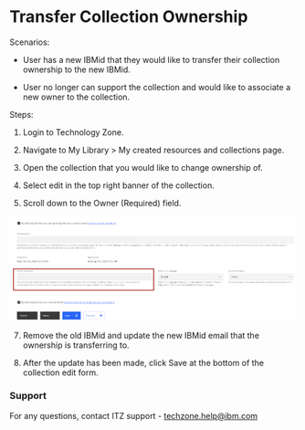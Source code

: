 # Transfer Collection Ownership


Scenarios: 

- User has a new IBMid that they would like to transfer their collection ownership to the new IBMid.

- User no longer can support the collection and would like to associate a new owner to the collection.
 

Steps: 

1) Login to Technology Zone.

2) Navigate to My Library > My created resources and collections page.

3) Open the collection that you would like to change ownership of.

4) Select edit in the top right banner of the collection. 

5) Scroll down to the Owner (Required) field.

![ownerfield](Images/ownerfield.png)

7) Remove the old IBMid and update the new IBMid email that the ownership is transferring to. 

8) After the update has been made, click Save at the bottom of the collection edit form. 


### Support

For any questions, contact ITZ support - techzone.help@ibm.com
